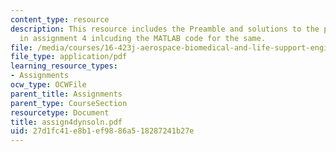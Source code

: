 ```yaml
---
content_type: resource
description: This resource includes the Preamble and solutions to the problem refered
  in assignment 4 inlcuding the MATLAB code for the same.
file: /media/courses/16-423j-aerospace-biomedical-and-life-support-engineering-spring-2006/27d1fc41e8b1ef9886a518287241b27e_assign4dynsoln.pdf
file_type: application/pdf
learning_resource_types:
- Assignments
ocw_type: OCWFile
parent_title: Assignments
parent_type: CourseSection
resourcetype: Document
title: assign4dynsoln.pdf
uid: 27d1fc41-e8b1-ef98-86a5-18287241b27e
---
```

